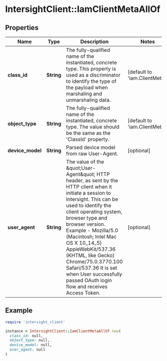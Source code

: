 # IntersightClient::IamClientMetaAllOf

## Properties

| Name | Type | Description | Notes |
| ---- | ---- | ----------- | ----- |
| **class_id** | **String** | The fully-qualified name of the instantiated, concrete type. This property is used as a discriminator to identify the type of the payload when marshaling and unmarshaling data. | [default to &#39;iam.ClientMeta&#39;] |
| **object_type** | **String** | The fully-qualified name of the instantiated, concrete type. The value should be the same as the &#39;ClassId&#39; property. | [default to &#39;iam.ClientMeta&#39;] |
| **device_model** | **String** | Parsed device model from raw User-Agent. | [optional] |
| **user_agent** | **String** | The value of the \&quot;User-Agent\&quot; HTTP header, as sent by the HTTP client when it initiate a session to Intersight. This can be used to identify the client operating system, browser type and browser version. Example - Mozilla/5.0 (Macintosh; Intel Mac OS X 10_14_5) AppleWebKit/537.36 (KHTML, like Gecko) Chrome/75.0.3770.100 Safari/537.36 It is set when User successfully passed OAuth login flow and receives Access Token. | [optional] |

## Example

```ruby
require 'intersight_client'

instance = IntersightClient::IamClientMetaAllOf.new(
  class_id: null,
  object_type: null,
  device_model: null,
  user_agent: null
)
```

